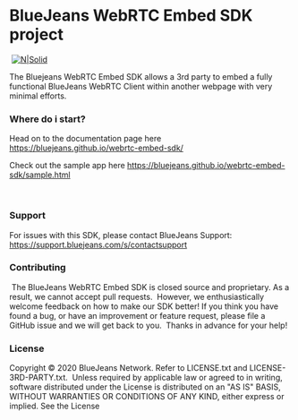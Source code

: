 # BlueJeans WebRTC Embed SDK project
​
[![N|Solid](https://raw.githubusercontent.com/bluejeans/sdk-webrtc-meetings/master/media/BlueJeans_Mark.png)](https://www.bluejeans.com/)
​

​The Bluejeans WebRTC Embed SDK allows a 3rd party to embed a fully functional BlueJeans WebRTC Client within another webpage with very minimal efforts.
​
​

### Where do i start?
Head on to the documentation page here https://bluejeans.github.io/webrtc-embed-sdk/

Check out the sample app here https://bluejeans.github.io/webrtc-embed-sdk/sample.html

​
### Support
For issues with this SDK, please contact BlueJeans Support: https://support.bluejeans.com/s/contactsupport
​
### Contributing
​
The BlueJeans WebRTC Embed SDK is closed source and proprietary. As a result, we cannot accept pull requests.
​
However, we enthusiastically welcome feedback on how to make our SDK better! If you think you have found a bug, or have an improvement or feature request, please file a GitHub issue and we will get back to you.
​
Thanks in advance for your help!
​
### License
Copyright © 2020 BlueJeans Network. Refer to LICENSE.txt and LICENSE-3RD-PARTY.txt.
​
Unless required by applicable law or agreed to in writing, software distributed under the License is distributed on an "AS IS" BASIS, WITHOUT WARRANTIES OR CONDITIONS OF ANY KIND, either express or implied. See the License 
